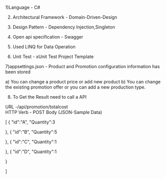 1)Language - C#

2) Architectural Framework  - Domain-Driven-Design 

3) Design Pattern - Dependency Injection,Singleton

4) Open api specification - Swagger

5) Used  LINQ for Data Operation

6) Unit Test - xUnit Test Project Template


7)appsettings.json - Product and Promotion configuration information has been stored

a) You can change a product price or add new product
b) You can change the existing promotion offer or you can add a new production type.


8) To Get the Result need to call a API

URL -/api/promotion/totalcost  
HTTP Verb - POST
Body (JSON-Sample Data)

[
{
    "id":"A",
    "Quantity":3

},
{
    "id":"B",
    "Quantity":5

},
{
    "id":"C",
    "Quantity":1

},
{
    "id":"D",
    "Quantity":1

}


]



